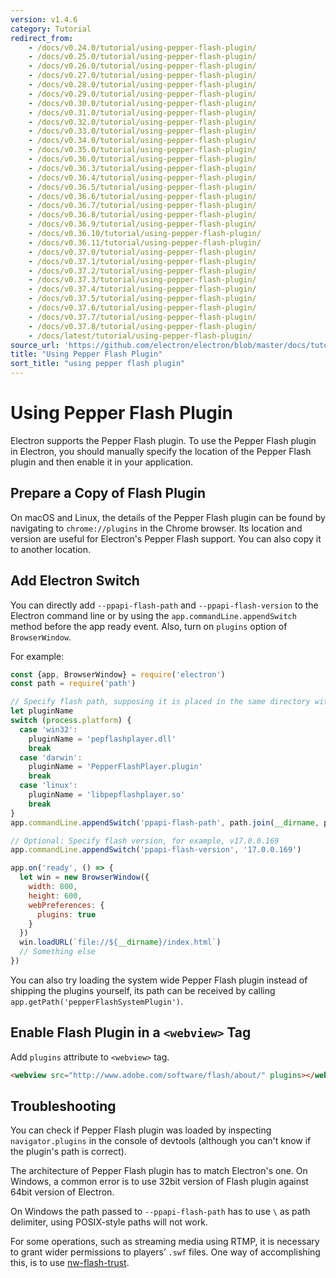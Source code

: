 ```yaml
---
version: v1.4.6
category: Tutorial
redirect_from:
    - /docs/v0.24.0/tutorial/using-pepper-flash-plugin/
    - /docs/v0.25.0/tutorial/using-pepper-flash-plugin/
    - /docs/v0.26.0/tutorial/using-pepper-flash-plugin/
    - /docs/v0.27.0/tutorial/using-pepper-flash-plugin/
    - /docs/v0.28.0/tutorial/using-pepper-flash-plugin/
    - /docs/v0.29.0/tutorial/using-pepper-flash-plugin/
    - /docs/v0.30.0/tutorial/using-pepper-flash-plugin/
    - /docs/v0.31.0/tutorial/using-pepper-flash-plugin/
    - /docs/v0.32.0/tutorial/using-pepper-flash-plugin/
    - /docs/v0.33.0/tutorial/using-pepper-flash-plugin/
    - /docs/v0.34.0/tutorial/using-pepper-flash-plugin/
    - /docs/v0.35.0/tutorial/using-pepper-flash-plugin/
    - /docs/v0.36.0/tutorial/using-pepper-flash-plugin/
    - /docs/v0.36.3/tutorial/using-pepper-flash-plugin/
    - /docs/v0.36.4/tutorial/using-pepper-flash-plugin/
    - /docs/v0.36.5/tutorial/using-pepper-flash-plugin/
    - /docs/v0.36.6/tutorial/using-pepper-flash-plugin/
    - /docs/v0.36.7/tutorial/using-pepper-flash-plugin/
    - /docs/v0.36.8/tutorial/using-pepper-flash-plugin/
    - /docs/v0.36.9/tutorial/using-pepper-flash-plugin/
    - /docs/v0.36.10/tutorial/using-pepper-flash-plugin/
    - /docs/v0.36.11/tutorial/using-pepper-flash-plugin/
    - /docs/v0.37.0/tutorial/using-pepper-flash-plugin/
    - /docs/v0.37.1/tutorial/using-pepper-flash-plugin/
    - /docs/v0.37.2/tutorial/using-pepper-flash-plugin/
    - /docs/v0.37.3/tutorial/using-pepper-flash-plugin/
    - /docs/v0.37.4/tutorial/using-pepper-flash-plugin/
    - /docs/v0.37.5/tutorial/using-pepper-flash-plugin/
    - /docs/v0.37.6/tutorial/using-pepper-flash-plugin/
    - /docs/v0.37.7/tutorial/using-pepper-flash-plugin/
    - /docs/v0.37.8/tutorial/using-pepper-flash-plugin/
    - /docs/latest/tutorial/using-pepper-flash-plugin/
source_url: 'https://github.com/electron/electron/blob/master/docs/tutorial/using-pepper-flash-plugin.md'
title: "Using Pepper Flash Plugin"
sort_title: "using pepper flash plugin"
---
```


# Using Pepper Flash Plugin

Electron supports the Pepper Flash plugin. To use the Pepper Flash plugin in
Electron, you should manually specify the location of the Pepper Flash plugin
and then enable it in your application.

## Prepare a Copy of Flash Plugin

On macOS and Linux, the details of the Pepper Flash plugin can be found by
navigating to `chrome://plugins` in the Chrome browser. Its location and version
are useful for Electron's Pepper Flash support. You can also copy it to another
location.

## Add Electron Switch

You can directly add `--ppapi-flash-path` and `--ppapi-flash-version` to the
Electron command line or by using the `app.commandLine.appendSwitch` method
before the app ready event. Also, turn on `plugins` option of `BrowserWindow`.

For example:

```javascript
const {app, BrowserWindow} = require('electron')
const path = require('path')

// Specify flash path, supposing it is placed in the same directory with main.js.
let pluginName
switch (process.platform) {
  case 'win32':
    pluginName = 'pepflashplayer.dll'
    break
  case 'darwin':
    pluginName = 'PepperFlashPlayer.plugin'
    break
  case 'linux':
    pluginName = 'libpepflashplayer.so'
    break
}
app.commandLine.appendSwitch('ppapi-flash-path', path.join(__dirname, pluginName))

// Optional: Specify flash version, for example, v17.0.0.169
app.commandLine.appendSwitch('ppapi-flash-version', '17.0.0.169')

app.on('ready', () => {
  let win = new BrowserWindow({
    width: 800,
    height: 600,
    webPreferences: {
      plugins: true
    }
  })
  win.loadURL(`file://${__dirname}/index.html`)
  // Something else
})
```

You can also try loading the system wide Pepper Flash plugin instead of shipping
the plugins yourself, its path can be received by calling
`app.getPath('pepperFlashSystemPlugin')`.

## Enable Flash Plugin in a `<webview>` Tag

Add `plugins` attribute to `<webview>` tag.

```html
<webview src="http://www.adobe.com/software/flash/about/" plugins></webview>
```

## Troubleshooting

You can check if Pepper Flash plugin was loaded by inspecting
`navigator.plugins` in the console of devtools (although you can't know if the
plugin's path is correct).

The architecture of Pepper Flash plugin has to match Electron's one. On Windows,
a common error is to use 32bit version of Flash plugin against 64bit version of
Electron.

On Windows the path passed to `--ppapi-flash-path` has to use `\` as path
delimiter, using POSIX-style paths will not work.

For some operations, such as streaming media using RTMP, it is necessary to grant wider permissions to players’ `.swf` files. One way of accomplishing this, is to use [nw-flash-trust](https://github.com/szwacz/nw-flash-trust).
